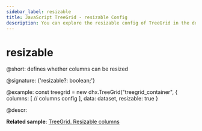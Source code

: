 ```yaml
---
sidebar_label: resizable
title: JavaScript TreeGrid - resizable Config 
description: You can explore the resizable config of TreeGrid in the documentation of the DHTMLX JavaScript UI library. Browse developer guides and API reference, try out code examples and live demos, and download a free 30-day evaluation version of DHTMLX Suite 7.
---
```


# resizable

@short: defines whether columns can be resized

@signature: {'resizable?: boolean;'}

@example:
const treegrid = new dhx.TreeGrid("treegrid_container", {
    columns: [
        // columns config
    ],
    data: dataset,
    resizable: true
}

@descr:

**Related sample**: [TreeGrid. Resizable columns](https://snippet.dhtmlx.com/vq3i9maq)

[comment]: # (@related: treegrid/configuration.md#resizing treegrid/initialization.md#initialize-treegrid)
